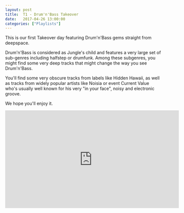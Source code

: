 ```yaml
---
layout: post
title:  T1 - Drum'n'Bass Takeover
date:   2017-04-26 13:00:00
categories: ["Playlists"]
---
```


This is our first Takeover day featuring Drum'n'Bass gems straight from deepspace.

Drum'n'Bass is considered as Jungle's child and features a very large set of sub-genres including halfstep or drumfunk. Among these subgenres, you might find some very deep tracks that might change the way you see Drum'n'Bass.

You'll find some very obscure tracks from labels like Hidden Hawaii, as well as tracks from widely popular artists like Noisia or event Current Value who's usually well known for his very "in your face", noisy and electronic groove.

We hope you'll enjoy it.

<iframe width="560" height="315" src="https://www.youtube.com/embed/videoseries?list=PLXG1UxdN3qL8BLQXqPajGaMvPh5mvcCKP" frameborder="0" allowfullscreen></iframe>